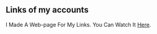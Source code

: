 ## Links of my accounts

I Made A Web-page For My Links. You Can Watch It [Here](https://tenkaizumo29.github.io/neew-links-tree/).
